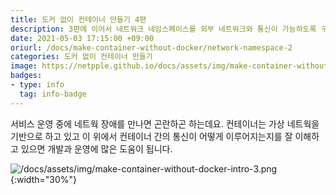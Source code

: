 ```yaml
---
title: 도커 없이 컨테이너 만들기 4편
description: 3편에 이어서 네트워크 네임스페이스를 외부 네트워크와 통신이 가능하도록 구성해 봅니다. 그리고 3,4편에서 다룬 내용을 바탕으로 도커 컨테이너의 네트워크 구성과 비교해 봅니다. 
date: 2021-05-03 17:15:00 +09:00
oriurl: /docs/make-container-without-docker/network-namespace-2
categories: 도커 없이 컨테이너 만들기
image: https://netpple.github.io/docs/assets/img/make-container-without-docker-intro-4.png
badges:
- type: info
  tag: info-badge
---
```


서비스 운영 중에 네트웍 장애를 만나면 곤란하곤 하는데요. 컨테이너는 가상 네트웍을 기반으로 하고 있고 이 위에서 컨테이너 간의
통신이 어떻게 이루어지는지를 잘 이해하고 있으면 개발과 운영에 많은 도움이 됩니다.

![/docs/assets/img/make-container-without-docker-intro-3.png](/docs/assets/img/make-container-without-docker-intro-3.png){:width="30%"}